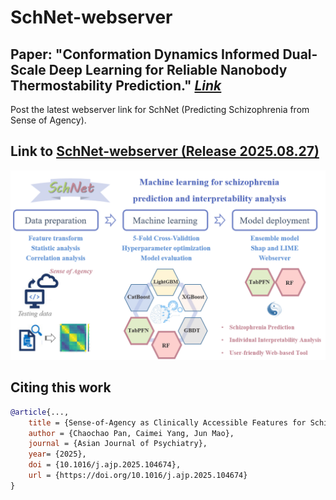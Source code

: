 # SchNet-webserver
## Paper: "Conformation Dynamics Informed Dual-Scale Deep Learning for Reliable Nanobody Thermostability Prediction." [_Link_](http://www.nbscal.online/)

Post the latest webserver link for SchNet (Predicting Schizophrenia from Sense of Agency).
## Link to [SchNet-webserver (Release 2025.08.27)](http://1.15.44.91:100)

![SchNet](https://github.com/jourmore/SchNet-webserver/blob/main/SchNet.png)

## Citing this work

```bibtex
@article{...,
    title = {Sense-of-Agency as Clinically Accessible Features for Schizophrenia Prediction: Interpretable Ensemble Machine Learning Research and Webserver Development.},
    author = {Chaochao Pan, Caimei Yang, Jun Mao},
    journal = {Asian Journal of Psychiatry},
    year= {2025},
    doi = {10.1016/j.ajp.2025.104674},
    url = {https://doi.org/10.1016/j.ajp.2025.104674}
}
```
